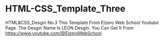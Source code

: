# HTML-CSS_Template_Three
HTML&amp;CSS_Desgin No.3
This Template From Elzero Web School Youtube Page.
The Desgin Name Is LEON Desgin.
You Can Get It From https://www.youtube.com/@ElzeroWebSchool
